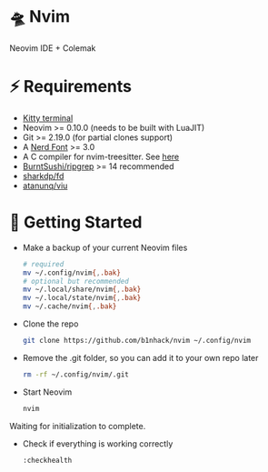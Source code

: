 # 🛸 Nvim

Neovim IDE + Colemak

# ⚡️ Requirements

- [Kitty terminal](https://github.com/kovidgoyal/kitty)
- Neovim >= 0.10.0 (needs to be built with LuaJIT)
- Git >= 2.19.0 (for partial clones support)
- A [Nerd Font](https://www.nerdfonts.com) >= 3.0
- A C compiler for nvim-treesitter. See [here](https://github.com/nvim-treesitter/nvim-treesitter#requirements)
- [BurntSushi/ripgrep](https://github.com/BurntSushi/ripgrep) >= 14 recommended
- [sharkdp/fd](https://github.com/sharkdp/fd)
- [atanunq/viu](https://github.com/atanunq/viu)

# 🚀 Getting Started

- Make a backup of your current Neovim files

  ```sh
  # required
  mv ~/.config/nvim{,.bak}
  # optional but recommended
  mv ~/.local/share/nvim{,.bak}
  mv ~/.local/state/nvim{,.bak}
  mv ~/.cache/nvim{,.bak}
  ```

- Clone the repo

  ```sh
  git clone https://github.com/b1nhack/nvim ~/.config/nvim
  ```

- Remove the .git folder, so you can add it to your own repo later

  ```sh
  rm -rf ~/.config/nvim/.git
  ```

- Start Neovim

  ```sh
  nvim
  ```

Waiting for initialization to complete.

- Check if everything is working correctly

  ```sh
  :checkhealth
  ```
